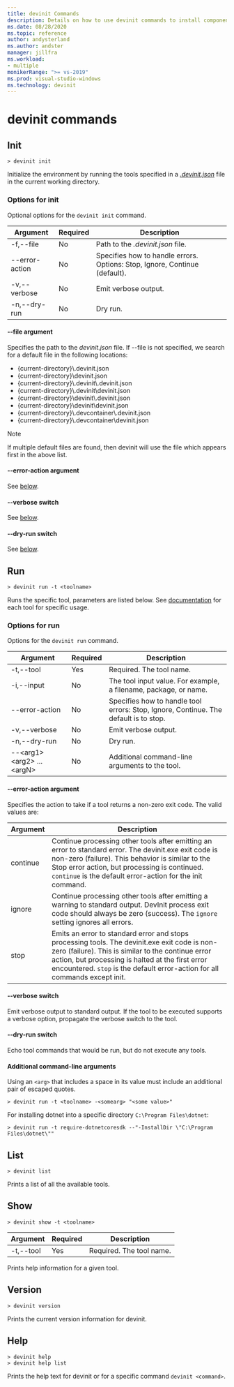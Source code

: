 ```yaml
---
title: devinit Commands
description: Details on how to use devinit commands to install components. 
ms.date: 08/28/2020
ms.topic: reference
author: andysterland
ms.author: andster
manager: jillfra
ms.workload:
- multiple
monikerRange: ">= vs-2019"
ms.prod: visual-studio-windows
ms.technology: devinit
---
```

# devinit commands

## Init

```console
> devinit init
```

Initialize the environment by running the tools specified in a [_.devinit.json_](devinit-json.md) file in the current working directory.  

### Options for init

Optional options for the `devinit init` command.

| Argument             | Required | Description                                                               |
|----------------------|----------|---------------------------------------------------------------------------|
| -f,--file            | No       | Path to the _.devinit.json_ file.                                         |
| --error-action       | No       | Specifies how to handle errors. Options: Stop, Ignore, Continue (default).|
| -v,--verbose         | No       | Emit verbose output.                                                      |
| -n,--dry-run         | No       | Dry run.                                                                  |

#### --file argument

Specifies the path to the _devinit.json_ file. If --file is not specified, we search for a default file in the following locations:

* {current-directory}\\.devinit.json
* {current-directory}\\devinit.json
* {current-directory}\\.devinit\\.devinit.json
* {current-directory}\\.devinit\\devinit.json
* {current-directory}\\devinit\\.devinit.json
* {current-directory}\\devinit\\devinit.json
* {current-directory}\\.devcontainer\\.devinit.json
* {current-directory}\\.devcontainer\\devinit.json

> [!NOTE]
> If multiple default files are found, then devinit will use the file which appears first in the above list.

#### --error-action argument

See [below](#options-for-run).

#### --verbose switch

See [below](#options-for-run).

#### --dry-run switch

See [below](#options-for-run).

## Run

```console
> devinit run -t <toolname>
```

Runs the specific tool, parameters are listed below. See [documentation](devinit-tool-list.md) for each tool for specific usage.

### Options for run

Options for the `devinit run` command.

| Argument                                      | Required | Description                                                                          |
|-----------------------------------------------|----------|--------------------------------------------------------------------------------------|
| -t,--tool                                     | Yes      | Required. The tool name.                                                             |
| -i,--input                                    | No       | The tool input value. For example, a filename, package, or name.                     |
| --error-action                                | No       | Specifies how to handle tool errors: Stop, Ignore, Continue. The default is to stop. |
| -v,--verbose                                  | No       | Emit verbose output.                                                                 |
| -n,--dry-run                                  | No       | Dry run.                                                                             |
| --&lt;arg1&gt; &lt;arg2&gt; ... &lt;argN&gt;  | No       | Additional command-line arguments to the tool.                                       |

#### --error-action argument

Specifies the action to take if a tool returns a non-zero exit code. The valid values are:

| Argument | Description                                                                                                                                                                                                                                                                           |
|----------|---------------------------------------------------------------------------------------------------------------------------------------------------------------------------------------------------------------------------------------------------------------------------------------|
| continue | Continue processing other tools after emitting an error to standard error. The devinit.exe exit code is non-zero (failure). This behavior is similar to the Stop error action, but processing is continued. `continue` is the default error-action for the init command.              |
| ignore   | Continue processing other tools after emitting a warning to standard output. DevInit process exit code should always be zero (success). The `ignore` setting ignores all errors.                                                                                                      |
| stop     | Emits an error to standard error and stops processing tools. The devinit.exe exit code is non-zero (failure). This is similar to the continue error action, but processing is halted at the first error encountered. `stop` is the default error-action for all commands except init. |

#### --verbose switch

Emit verbose output to standard output. If the tool to be executed supports a verbose option, propagate the verbose switch to the tool.

#### --dry-run switch

Echo tool commands that would be run, but do not execute any tools.

#### Additional command-line arguments

Using an `<arg>` that includes a space in its value must include an additional pair of escaped quotes.

```console
> devinit run -t <toolname> -<somearg> "<some value>"
```

For installing dotnet into a specific directory `C:\Program Files\dotnet`:

```console
> devinit run -t require-dotnetcoresdk --"-InstallDir \"C:\Program Files\dotnet\""
```

## List

```console
> devinit list
```

Prints a list of all the available tools.

## Show

```console
> devinit show -t <toolname>
```

| Argument       | Required | Description                                                                          |
|----------------|----------|--------------------------------------------------------------------------------------|
| -t,--tool      | Yes      | Required. The tool name.                                                             |

Prints help information for a given tool.

## Version

```console
> devinit version
```

Prints the current version information for devinit.

## Help

```console
> devinit help
> devinit help list
```

Prints the help text for devinit or for a specific command `devinit <command>`.
 